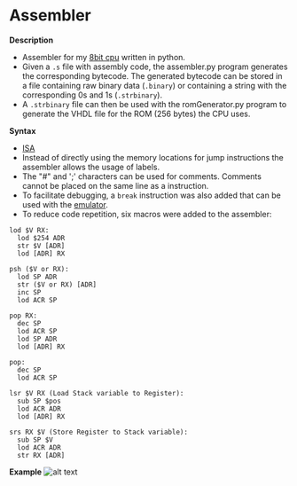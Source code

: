 # Assembler

**Description**
  - Assembler for my [8bit cpu](https://github.com/dma-neves/8bcpu) written in python.
  - Given a `.s` file with assembly code, the assembler.py program generates the corresponding bytecode. The generated bytecode can be stored in a file containing raw binary data (`.binary`) or containing a string with the corresponding 0s and 1s (`.strbinary`).
  -  A `.strbinary` file can then be used with the romGenerator.py program to generate the VHDL file for the ROM (256 bytes) the CPU uses.
  
**Syntax**
  - [ISA](https://github.com/dma-neves/8bcpu/blob/main/other/ISA/ISA.txt)
  - Instead of directly using the memory locations for jump instructions the assembler allows the usage of labels.
  - The "#" and ';' characters can be used for comments. Comments cannot be placed on the same line as a instruction.
  - To facilitate debugging, a `break` instruction was also added that can be used with the [emulator](https://github.com/dma-neves/8bcpuEmulator).
  - To reduce code repetition, six macros were added to the assembler:

  ```
  lod $V RX:
    lod $254 ADR
    str $V [ADR]
    lod [ADR] RX

  psh ($V or RX):
    lod SP ADR
    str ($V or RX) [ADR]
    inc SP
    lod ACR SP 

  pop RX:
    dec SP
    lod ACR SP
    lod SP ADR
    lod [ADR] RX

  pop:
    dec SP
    lod ACR SP

  lsr $V RX (Load Stack variable to Register):
    sub SP $pos
    lod ACR ADR
    lod [ADR] RX

  srs RX $V (Store Register to Stack variable):
    sub SP $V
    lod ACR ADR
    str RX [ADR]
  ```
  
**Example**
  ![alt text](https://github.com/dma-neves/Assembler/blob/main/other/code.png)
